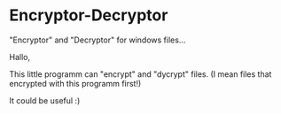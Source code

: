 # Encryptor-Decryptor
"Encryptor" and "Decryptor" for windows files...


Hallo,

This little programm can "encrypt" and "dycrypt" files. (I mean files that encrypted with this programm first!)

It could be useful :)

